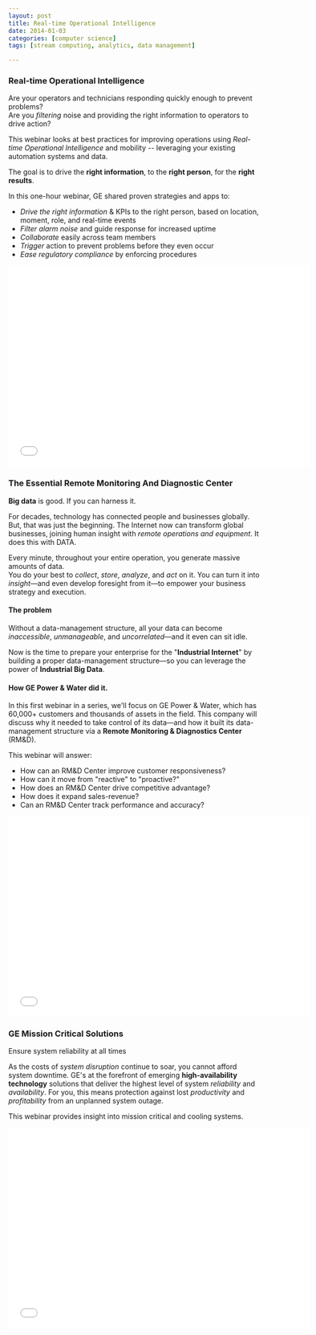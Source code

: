 ```yaml
---
layout: post
title: Real-time Operational Intelligence
date: 2014-01-03
categories: [computer science]
tags: [stream computing, analytics, data management]

---
```

### Real-time Operational Intelligence

Are your operators and technicians responding quickly enough to prevent problems?   
Are you *filtering* noise and providing the right information to operators to drive action? 

This webinar looks at best practices for improving operations using *Real-time Operational Intelligence* and mobility -- leveraging your existing automation systems and data.   

The goal is to drive the **right information**, to the **right person**, for the **right results**. 

In this one-hour webinar, GE shared proven strategies and apps to:

* *Drive the right information* & KPIs to the right person, based on location, moment, role, and real-time events 
* *Filter alarm noise* and guide response for increased uptime 
* *Collaborate* easily across team members 
* *Trigger* action to prevent problems before they even occur 
* *Ease regulatory compliance* by enforcing procedures


<iframe width="600" height="400" src="//www.youtube.com/embed/FkaiUQxwEUI" frameborder="0" allowfullscreen></iframe>


### The Essential Remote Monitoring And Diagnostic Center

**Big data** is good. If you can harness it.

For decades, technology has connected people and businesses globally. But, that was just the beginning. The Internet now can transform global businesses, joining human insight with *remote operations and equipment*. It does this with DATA.

Every minute, throughout your entire operation, you generate massive amounts of data.   
You do your best to *collect*, *store*, *analyze*, and *act* on it. You can turn it into *insight*—and even develop foresight from it—to empower your business strategy and execution.

#### The problem

Without a data-management structure, all your data can become *inaccessible*, *unmanageable*, and *uncorrelated*—and it even can sit idle.

Now is the time to prepare your enterprise for the "**Industrial Internet**" by building a proper data-management structure—so you can leverage the power of **Industrial Big Data**.

#### How GE Power & Water did it.

In this first webinar in a series, we'll focus on GE Power & Water, which has 60,000+ customers and thousands of assets in the field. This company will discuss why it needed to take control of its data—and how it built its data-management structure via a **Remote Monitoring & Diagnostics Center** (RM&D). 

This webinar will answer:

* How can an RM&D Center improve customer responsiveness?
* How can it move from "reactive" to "proactive?"
* How does an RM&D Center drive competitive advantage?
* How does it expand sales-revenue?
* Can an RM&D Center track performance and accuracy?

<iframe width="600" height="400" src="//www.youtube.com/embed/bTHGQrrgswc" frameborder="0" allowfullscreen></iframe>

### GE Mission Critical Solutions

Ensure system reliability at all times

As the costs of *system disruption* continue to soar, you cannot afford system downtime. GE's at the forefront of emerging **high-availability technology** solutions that deliver the highest level of system *reliability* and *availability*. For you, this means protection against lost *productivity* and *profitability* from an unplanned system outage.

This webinar provides insight into mission critical and cooling systems.

<iframe width="600" height="400" src="//www.youtube.com/embed/pQ2xnX-c4n4" frameborder="0" allowfullscreen></iframe>



